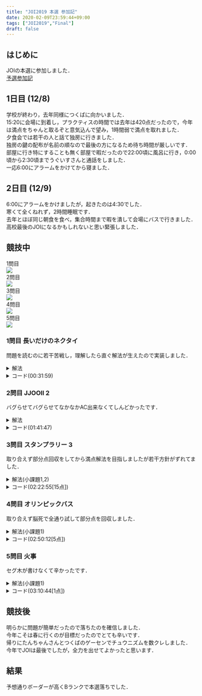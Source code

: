 ```yaml
---
title: "JOI2019 本選 参加記"
date: 2020-02-09T23:59:44+09:00
tags: ["JOI2019","Final"]
draft: false
---
```

## はじめに
JOIの本選に参加しました．  
[予選参加記](../joi2019_qual)

## 1日目 (12/8)
学校が終わり，去年同様につくばに向かいました．  
15:20に会場に到着し，プラクティスの時間では去年は420点だったので，今年は満点をちゃんと取るぞと意気込んで望み，1時間弱で満点を取れました．  
夕食会では若干の人と話て独房に行きました．  
独房の鍵の配布が名前の順なので最後の方になるため待ち時間が厳しいです．  
部屋に行き特にすることも無く部屋で暇だったので22:00頃に風呂に行き，0:00頃から2:30頃までうぐいすさんと通話をしました．  
一応6:00にアラームをかけてから寝ました．  

## 2日目 (12/9)
6:00にアラームをかけましたが，起きたのは4:30でした．  
寒くて全くねれず，2時間睡眠です．  
去年とほぼ同じ朝食を食べ，集合時間まで暇を潰して会場にバスで行きました．  
高校最後のJOIになるかもしれないと思い緊張しました．

## 競技中
1問目  
![](/images/joi2019_final_submitlist_1.jpg)  
2問目  
![](/images/joi2019_final_submitlist_2.jpg)  
3問目  
![](/images/joi2019_final_submitlist_3.jpg)  
4問目  
![](/images/joi2019_final_submitlist_4.jpg)  
5問目  
![](/images/joi2019_final_submitlist_5.jpg)  

### 1問目 長いだけのネクタイ
問題を読むのに若干苦戦し，理解したら直ぐ解法が生えたので実装しました．  

<details><summary>解法</summary>
前計算で左合わせと右合わせで差の累積maxを取ってから計算をします．  
</details>

<details><summary>コード(00:31:59)</summary>

```cpp
#include <bits/stdc++.h>
using namespace std;
using i64 = long long;

int main()
{
  i64 n;
  cin >> n;
  vector<pair<i64, i64>> a(n + 1);
  vector<i64> b(n);
  for (i64 i = 0; i < n + 1; i++)
  {
    cin >> a[i].first;
    a[i].second = i;
  }
  for (i64 i = 0; i < n; i++)
    cin >> b[i];
  sort(a.begin(), a.end());
  sort(b.begin(), b.end());
  vector<i64> left(n + 1), right(n + 1);
  for (i64 i = 0; i < n; i++)
  {
    left[i] = max(left[i], a[i].first - b[i]);
    left[i + 1] = left[i];
  }
  for (i64 i = n; 0 < i; i--)
  {
    right[i] = max(right[i], a[i].first - b[i - 1]);
    right[i - 1] = right[i];
  }
  vector<i64> ans(n + 1);
  ans[a[0].second] = right[1];
  ans[a[n].second] = left[n - 1];
  for (i64 i = 1; i < n; i++)
    ans[a[i].second] = max(left[i - 1], right[i + 1]);
  for (i64 i = 0; i < n + 1; i++)
    cout << ans[i] << " \n"[i == n];
}
```
</details>

### 2問目 JJOOII 2
バグらせてバグらせてなかなかAC出来なくてしんどかったです．  

<details><summary>解法</summary>
尺取りで特定の位置より左のJを使う時と特定のOをより右を使う時の最小の手順3の回数を求めておき，OをK個含む長さを決め打ち全部試します．  
</details>

<details><summary>コード(01:41:47)</summary>

```cpp
#include <bits/stdc++.h>
using namespace std;
using i64 = long long;

int main()
{
  i64 n, k;
  string s;
  cin >> n >> k >> s;
  vector<i64> cntj(n, 1e9), poso(n + 1, -1), cnti(n, 1e9);
  i64 right = 0, cnt = 0, rm = 0;
  for (i64 left = 0; left < n; left++)
  {
    while (right <= n && cnt < k)
    {
      if (s[right] == 'J')
        cnt++;
      else
        rm++;
      right++;
    }
    if (s[left] == 'J')
    {
      if (cnt == k)
        cntj[right - 1] = rm;
      cnt--;
    }
    else
      rm--;
  }
  right = 0, cnt = 0, rm = 0;
  for (i64 left = 0; left < n; left++)
  {
    while (right <= n && cnt < k)
    {
      if (s[right] == 'I')
        cnt++;
      else
        rm++;
      right++;
    }
    if (s[left] == 'I')
    {
      if (cnt == k)
        cnti[left] = rm;
      cnt--;
    }
    else
      rm--;
  }
  cnt = 0;
  for (i64 i = 0; i < n; i++)
    if (s[i] == 'O')
    {
      poso[cnt] = i;
      cnt++;
    }
  for (i64 i = 1; i < n; i++)
    cntj[i] = min(cntj[i], cntj[i - 1] + 1);
  for (i64 i = n - 2; 0 <= i; i--)
    cnti[i] = min(cnti[i], cnti[i + 1] + 1);
  i64 ans = 1e9;
  for (i64 i = 0; i < cnt - k + 1; i++)
    if (0 < poso[i] && poso[i + k - 1] < n - 1)
      ans = min(ans, poso[i + k - 1] - poso[i] - k + 1 + cntj[poso[i] - 1] + cnti[poso[i + k - 1] + 1]);
  if (ans == 1e9)
    cout << -1 << endl;
  else
    cout << ans << endl;
  return 0;
}
```
</details>

### 3問目 スタンプラリー 3
取り合えず部分点回収をしてから満点解法を目指しましたが若干方針がずれてました．  

<details><summary>解法(小課題1,2)</summary>
DFSで左右を何処まで使ったときに何個回収できてるか試します．  
</details>

<details><summary>コード(02:22:55[15点])</summary>

```cpp
#include <bits/stdc++.h>
using namespace std;
using i64 = long long;

i64 n, l;
vector<i64> x, t;

i64 dfs(i64 left, i64 right, i64 pos, i64 time)
{
  if (right < left)
    return (time <= t[pos]);
  i64 ret = 0;
  if (pos == -1)
  {
    ret = max(ret, dfs(left + 1, right, left, time + x[left]));
    ret = max(ret, dfs(left, right - 1, right, time + min(x[right], l - x[right])));
  }
  else
  {
    ret = max(ret, dfs(left + 1, right, left, time + min(abs(x[left] - x[pos]), l - abs(x[left] - x[pos]))) + (time <= t[pos]));
    ret = max(ret, dfs(left, right - 1, right, time + min(abs(x[pos] - x[right]), l - abs(x[pos] - x[right]))) + (time <= t[pos]));
  }
  return ret;
}

int main()
{
  cin >> n >> l;
  x.resize(n);
  t.resize(n);
  for (i64 i = 0; i < n; i++)
    cin >> x[i];
  for (i64 i = 0; i < n; i++)
    cin >> t[i];
  cout << dfs(0, n - 1, -1, 0) << endl;
  ;
  return 0;
}
```
</details>

### 4問目 オリンピックバス
取り合えず脳死で全通り試して部分点を回収しました．  

<details><summary>解法(小課題1)</summary>
脳死でダイクストラをします．  
</details>

<details><summary>コード(02:50:12[5点])</summary>

```cpp
#include <bits/stdc++.h>
using namespace std;
using i64 = long long;

struct Edge
{
  i64 to, cost;
  bool able;
};

struct Able
{
  i64 u, uit;
  i64 v, vit;
  i64 rev;
};

int main()
{
  i64 n, m;
  cin >> n >> m;
  vector<Edge> edge[n];
  vector<Able> it(m);
  for (i64 i = 0; i < m; i++)
  {
    i64 u, v, c, d;
    cin >> u >> v >> c >> d;
    u--;
    v--;
    it[i] = {u, (i64)edge[u].size(), v, (i64)edge[v].size(), d};
    edge[u].push_back({v, c, true});
    edge[v].push_back({u, c, false});
  }
  i64 ans = 1e18;
  for (i64 i = -1; i < m; i++)
  {
    if (i != -1)
    {
      edge[it[i].u][it[i].uit].able = false;
      edge[it[i].v][it[i].vit].able = true;
    }
    i64 tmp = (i == -1 ? 0 : it[i].rev);
    vector<i64> far(n, 1e18);
    priority_queue<pair<i64, i64>, vector<pair<i64, i64>>, greater<pair<i64, i64>>> que;
    far[0] = 0;
    que.push({0, 0});
    while (que.size())
    {
      pair<i64, i64> p = que.top();
      que.pop();
      for (Edge j : edge[p.second])
        if (j.able && far[p.second] + j.cost < far[j.to])
        {
          far[j.to] = far[p.second] + j.cost;
          que.push({far[j.to], j.to});
        }
    }
    tmp += far[n - 1];
    far = vector<i64>(n, 1e18);
    far[n - 1] = 0;
    que.push({0, n - 1});
    while (que.size())
    {
      pair<i64, i64> p = que.top();
      que.pop();
      for (Edge j : edge[p.second])
        if (j.able && far[p.second] + j.cost < far[j.to])
        {
          far[j.to] = far[p.second] + j.cost;
          que.push({far[j.to], j.to});
        }
    }
    tmp += far[0];
    ans = min(ans, tmp);
    if (i != -1)
    {
      edge[it[i].u][it[i].uit].able = true;
      edge[it[i].v][it[i].vit].able = false;
    }
  }
  if (ans == 1e18)
    cout << -1 << endl;
  else
    cout << ans << endl;
  return 0;
}
```
</details>

### 5問目 火事 
セグ木が書けなくて辛かったです．  

<details><summary>解法(小課題1)</summary>
脳死でシミュレーションします．  
</details>

<details><summary>コード(03:10:44[1点])</summary>

```cpp
#include <bits/stdc++.h>
using namespace std;
using i64 = long long;

struct Plan
{
  i64 t, l, r;
  i64 it;
};

int main()
{
  i64 n, q;
  cin >> n >> q;
  vector<i64> s(n);
  for (i64 i = 0; i < n; i++)
    cin >> s[i];
  vector<Plan> plan(q);
  for (i64 i = 0; i < q; i++)
  {
    i64 t, l, r;
    cin >> t >> l >> r;
    plan[i] = {t, l, r, i};
  }
  sort(plan.begin(), plan.end(), [](const Plan &i, const Plan &j) { return i.t < j.t; });
  vector<i64> ans(q);
  i64 nowq = 0;
  for (i64 i = 1; i <= n; i++)
  {
    for (i64 j = n - 1; 0 < j; j--)
      s[j] = max(s[j], s[j - 1]);
    while (plan[nowq].t == i)
    {
      i64 tmp = 0;
      for (i64 k = plan[nowq].l - 1; k < plan[nowq].r; k++)
        tmp += s[k];
      ans[plan[nowq].it] = tmp;
      nowq++;
    }
  }
  for (i64 i = 0; i < q; i++)
    cout << ans[i] << endl;
  return 0;
}
```
</details>

## 競技後
明らかに問題が簡単だったので落ちたのを確信しました．  
今年こそは春に行くのが目標だったのでとても辛いです．  
帰りにたんちゃんさんとつくばのゲーセンでチュウニズムを数クレしました．  
今年でJOIは最後でしたが，全力を出せてよかったと思います．  

## 結果
予想通りボーダーが高くBランクで本選落ちでした．  
